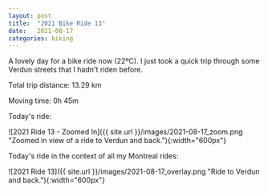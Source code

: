 ```yaml
---
layout: post
title:  "2021 Bike Ride 13"
date:   2021-08-17
categories: biking
---
```


A lovely day for a bike ride now (22ºC). I just took a quick trip through some Verdun streets that I hadn't riden before.

Total trip distance: 13.29 km

Moving time: 0h 45m

Today's ride:

![2021 Ride 13 - Zoomed In]({{ site.url }}/images/2021-08-17_zoom.png "Zoomed in view of a ride to Verdun and back."){:width="600px"}

Today's ride in the context of all my Montreal rides:

![2021 Ride 13]({{ site.url }}/images/2021-08-17_overlay.png "Ride to Verdun and back."){:width="600px"}

